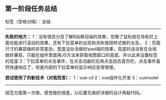 ﻿## 第一阶段任务总结

标签（空格分隔）：总结

---

**失败的地方：**
1：没有很百分百了解B站移动端的效果，忽略了鼠标放在导航栏上面也能进行滚动的效果，还有下拉菜单的出现和消失按钮样式做的太丑。
2：页面尺寸的兼容做的非常差劲，宽度没办法做好ipad端的效果，高度的话没有在全局做好兼容，只能在组件里面用JS方法来获取视图窗口的高度，并以此来设置标签的高度
3：下拉菜单的点击事件，在点击动画栏后再点击回去首页栏，点击事件虽然快速响应了，但是内部的下拉菜单的显示响应变得很慢。

**尝试使用了的新技术（对我而言）：**
1：vue-cli
2：vue组件化开发
3：vuerouter


---
规范方面第一次做，感觉做的很差，以后要先做好详细的设计再敲代码。



